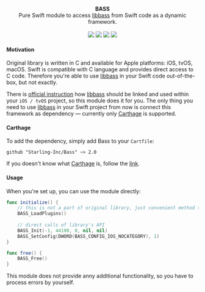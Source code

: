 <p align="center">
    <b>BASS</b><br/>
	Pure Swift module to access <a href="http://un4seen.com/bass.html">libbass</a> from Swift code as a dynamic framework.
	<br/><br/>
	<a href="https://github.com/Carthage/Carthage"><img src="https://img.shields.io/badge/carthage-compatible-brightgreen.svg"/></a>
	<img src="https://img.shields.io/badge/swift-3.0.x-blue.svg"/>
	<a href="https://github.com/Starling-Inc/Bass/releases"><img src="https://img.shields.io/github/release/Starling-Inc/Bass.svg"/></a>
	<img src="https://img.shields.io/badge/platform-iOS-lightgrey.svg"/>
</p>

#### Motivation
Original library is written in C and available for Apple platforms: iOS, tvOS, macOS. Swift is compatible with C language and 
provides direct access to C code.
Therefore you're able to use [libbass](http://un4seen.com/bass.html) in your Swift code out-of-the-box, but not exactly. 

There is [official instruction](http://www.un4seen.com/forum/?topic=10910.msg76056#msg76056) how 
[libbass](http://un4seen.com/bass.html) should be linked and used within your `iOS / tvOS` project, so this module does it for 
you.
The only thing you need to use [libbass](http://un4seen.com/bass.html) in your Swift project from now is connect this 
framework as dependency — currently only [Carthage](#carthage) is supported.

#### Carthage
To add the dependency, simply add Bass to your `Cartfile`:

```
github "Starling-Inc/Bass" ~> 2.0
```

If you doesn't know what [Carthage](https://github.com/Carthage/Carthage) is, follow the [link](https://github.com/Carthage/Carthage).

#### Usage
When you're set up, you can use the module directly:

```swift
func initialize() {
	// this is not a part of original library, just convenient method to use it through dynamic module
    BASS_LoadPlugins() 
    
	// direct calls of library's API
	BASS_Init(-1, 44100, 0, nil, nil)
	BASS_SetConfig(DWORD(BASS_CONFIG_IOS_NOCATEGORY), 1)
}

func free() {
	BASS_Free()
}
```

This module does not provide anny additional functionality, so you have to process errors by yourself.
